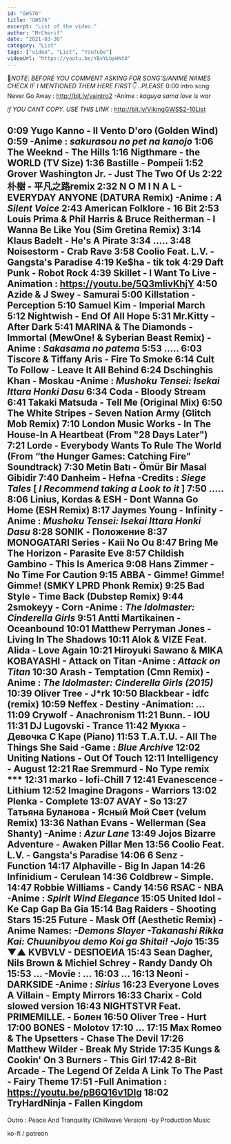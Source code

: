 ```yaml
---
id: "GWS76"
title: "GWS76"
excerpt: "List of the video."
author: "MrCherif"
date: "2021-03-30"
category: "List"
tags: ["video", "List", "YouTube"]
videoUrl: "https://youtu.be/YBvYLbpHNt0"
---
```

📌*NOTE*:
*BEFORE YOU COMMENT ASKING FOR SONG'S/ANIME NAMES CHECK IF I MENTIONED THEM HERE FIRST👇 ..PLEASE*
0:00 intro song: Never Go Away :
http://bit.ly/vaintro2
-Anime : *kaguya sama love is war*

*if YOU CANT COPY. USE THIS LINK :*
http://bit.ly/VikingGWSS2-10List

0:09 Yugo Kanno - Il Vento D'oro (Golden Wind)
0:59
-Anime : *sakurasou no pet na kanojo*
1:06 The Weeknd - The Hills
1:16 Nigthmare - the WORLD (TV Size)
1:36 Bastille - Pompeii
1:52 Grover Washington Jr. - Just The Two Of Us
2:22 朴樹 - 平凡之路remix
2:32 N O M I N A L - EVERYDAY ANYONE (DATURA Remix)
-Anime : *A Silent Voice*
2:43 American Folklore - 16 Bit
2:53 Louis Prima & Phil Harris & Bruce Reitherman - I Wanna Be Like You (Sim Gretina Remix)
3:14 Klaus Badelt - He's A Pirate
3:34 .....
3:48 Noisestorm - Crab Rave
3:58 Coolio Feat. L.V. - Gangsta's Paradise
4:19 Ke$ha - tik tok
4:29 Daft Punk - Robot Rock
4:39 Skillet - I Want To Live
-Animation : https://youtu.be/5Q3mlivKhjY
4:50 Azide & J Swey - Samurai
5:00 Killstation - Perception
5:10 Samuel Kim - Imperial March
5:12 Nightwish - End Of All Hope
5:31 Mr.Kitty - After Dark
5:41 MARINA & The Diamonds - Immortal (MewOne! & Syberian Beast Remix)
-Anime : *Sakasama no patema*
5:53 .....
6:03 Tiscore & Tiffany Aris - Fire To Smoke
6:14 Cult To Follow - Leave It All Behind
6:24 Dschinghis Khan - Moskau
-Anime : *Mushoku Tensei: Isekai Ittara Honki Dasu*
6:34 Coda - Bloody Stream
6:41 Takaki Matsuda - Tell Me (Original Mix)
6:50 The White Stripes - Seven Nation Army (Glitch Mob Remix)
7:10 London Music Works - In The House-In A Heartbeat (From "28 Days Later")
7:21 Lorde - Everybody Wants To Rule The World (From “the Hunger Games: Catching Fire” Soundtrack)
7:30 Metin Batı - Ömür Bir Masal Gibidir
7:40 Danheim - Hefna
-Credits : *Siege Tales*
[ *I Recommend taking a Look to it* ]
7:50 .....
8:06 Linius, Kordas & ESH - Dont Wanna Go Home (ESH Remix)
8:17 Jaymes Young - Infinity
-Anime : *Mushoku Tensei: Isekai Ittara Honki Dasu*
8:28 SONIK - Положение
8:37 MONOGATARI Series - Kaii No Ou
8:47 Bring Me The Horizon - Parasite Eve
8:57 Childish Gambino - This Is America
9:08 Hans Zimmer - No Time For Caution
9:15 ABBA - Gimme! Gimme! Gimme! (SMKY LPRD Phonk Remix)
9:25 Bad Style - Time Back (Dubstep Remix)
9:44 2smokeyy - Corn
-Anime : *The Idolmaster: Cinderella Girls*
9:51 Antti Martikainen - Oceanbound
10:01 Matthew Perryman Jones - Living In The Shadows
10:11 Alok & VIZE Feat. Alida - Love Again
10:21 Hiroyuki Sawano & MIKA KOBAYASHI - Attack on Titan
-Anime : *Attack on Titan*
10:30 Arash - Temptation (Cmn Remix)
-Anime : *The Idolmaster: Cinderella Girls (2015)*
10:39 Oliver Tree - J*rk
10:50 Blackbear - idfc (remix)
10:59 Neffex - Destiny
-Animation: *...*
11:09 Crywolf - Anachronism
11:21 Bunn. - IOU
11:31 DJ Lugovski - Trance
11:42 Мукка - Девочка С Каре (Piano)
11:53 T.A.T.U. - All The Things She Said
-Game : *Blue Archive*
12:02 Uniting Nations - Out Of Touch
12:11 Intelligency - August
12:21 Rae Sremmurd - No Type remix ***
12:31 marko - lofi-Chill 7
12:41 Evanescence - Lithium
12:52 Imagine Dragons - Warriors
13:02 Plenka - Complete
13:07 AVAY - So
13:27 Татьяна Буланова - Ясный Мой Свет (velum Remix)
13:36 Nathan Evans - Wellerman (Sea Shanty)
-Anime : *Azur Lane*
13:49 Jojos Bizarre Adventure - Awaken Pillar Men
13:56 Coolio Feat. L.V. - Gangsta's Paradise
14:06 6 Senz - Function
14:17 Alphaville - Big In Japan
14:26 Infinidium - Cerulean
14:36 Coldbrew - Simple.
14:47 Robbie Williams - Candy
14:56 RSAC - NBA
-Anime : *Spirit Wind Elegance*
15:05 United Idol - Ke Cap Gap Ba Gia
15:14 Bag Raiders - Shooting Stars
15:25 Future - Mask Off (Aesthetic Remix)
-Anime Names: *-Demons Slayer
-Takanashi Rikka Kai: Chuunibyou demo Koi ga Shitai!
-Jojo*
15:35 ▼▲ KVBVLV - DESПOEИA
15:43 Sean Dagher, Nils Brown & Michiel Schrey - Randy Dandy Oh
15:53 ...
-Movie : *...*
16:03 ...
16:13 Neoni - DARKSIDE
-Anime : *Sirius*
16:23 Everyone Loves A Villain - Empty Mirrors
16:33 Charix - Cold slowed version
16:43 NIGHTSTVR Feat. PRIMEMILLE. - Болен
16:50 Oliver Tree - Hurt
17:00 BONES - Molotov
17:10 ...
17:15 Max Romeo & The Upsetters - Chase The Devil
17:26 Matthew Wilder - Break My Stride
17:35 Kungs & Cookin' On 3 Burners - This Girl
17:42 8-Bit Arcade - The Legend Of Zelda A Link To The Past - Fairy Theme
17:51 
-Full Animation : https://youtu.be/pB6Q16v1DIg
18:02 TryHardNinja - Fallen Kingdom
----
Outro : Peace And Tranquility (Chillwave Version) -by Production Music

ko-fi / patreon
